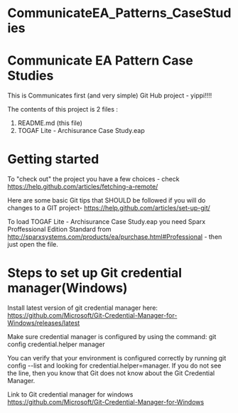 # CommunicateEA_Patterns_CaseStudies
Communicate EA Pattern Case Studies
==============================================================
This is Communicates first (and very simple) Git Hub project - yippi!!!!

The contents of this project is 2 files :
  1) README.md (this file)
  2) TOGAF Lite - Archisurance Case Study.eap

Getting started
===============
To "check out" the project  you have a few choices - check https://help.github.com/articles/fetching-a-remote/ 

Here are some basic Git tips that SHOULD be followed if you will do changes to a GIT project- 
	https://help.github.com/articles/set-up-git/ 
	
To load TOGAF Lite - Archisurance Case Study.eap you need Sparx Proffessional Edition Standard
from http://sparxsystems.com/products/ea/purchase.html#Professional - then just open the file.

Steps to set up Git credential manager(Windows)
================================================

Install latest version of git credential manager here:
https://github.com/Microsoft/Git-Credential-Manager-for-Windows/releases/latest

Make sure credential manager is configured by using the command:
git config credential.helper manager

You can verify that your environment is configured correctly by running 
git config --list and looking for credential.helper=manager. 
If you do not see the line, then you know that Git does not know about 
the Git Credential Manager. 

Link to Git credential manager for windows
https://github.com/Microsoft/Git-Credential-Manager-for-Windows